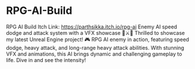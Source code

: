 # RPG-AI-Build
RPG AI Build 
Itch Link: https://parthsikka.itch.io/rpg-ai
Enemy AI speed dodge and attack system with a VFX showcase 🤖⚔🤖
Thrilled to showcase my latest Unreal Engine project! 🎮  RPG AI enemy in action, featuring speed dodge, heavy attack, and long-range heavy attack abilities. With stunning VFX and animations, this AI brings dynamic and challenging gameplay to life. Dive in and see the intensity! 
